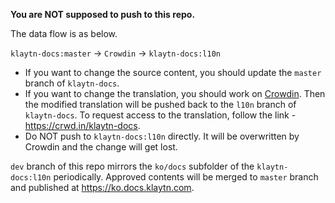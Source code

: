 **You are NOT supposed to push to this repo.** 


The data flow is as below. 

`klaytn-docs:master` -> `Crowdin` -> `klaytn-docs:l10n`

- If you want to change the source content, you should update the `master` branch of `klaytn-docs`.
- If you want to change the translation, you should work on [Crowdin](https://crowdin.com/project/klaytn-docs). Then the modified translation will be pushed back to the `l10n` branch of `klaytn-docs`. To request access to the translation, follow the link - https://crwd.in/klaytn-docs. 
- Do NOT push to `klaytn-docs:l10n` directly. It will be overwritten by Crowdin and the change will get lost.

`dev` branch of this repo mirrors the `ko/docs` subfolder of the `klaytn-docs:l10n` periodically. Approved contents will be merged to `master` branch and published at https://ko.docs.klaytn.com. 

